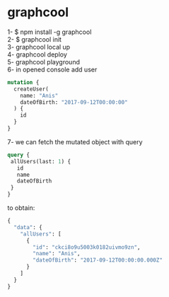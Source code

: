 # graphcool

1- $ npm install -g graphcool  <br/>
2- $ graphcool init  <br/>
3- graphcool local up  <br/>
4- graphcool deploy  <br/>
5- graphcool playground  <br/>
6- in opened console add user <br/>
```graphql
mutation {
  createUser(
    name: "Anis"
    dateOfBirth: "2017-09-12T00:00:00"
  ) {
    id
  }
}
```
7- we can fetch the mutated object with query <br/>
 ```graphql
query {
  allUsers(last: 1) {
    id
    name
    dateOfBirth
  }
}
 ```
to obtain:
```graphql
{
  "data": {
    "allUsers": [
      {
        "id": "ckci8o9u5003k0182uivmo9zn",
        "name": "Anis",
        "dateOfBirth": "2017-09-12T00:00:00.000Z"
      }
    ]
  }
}
```
